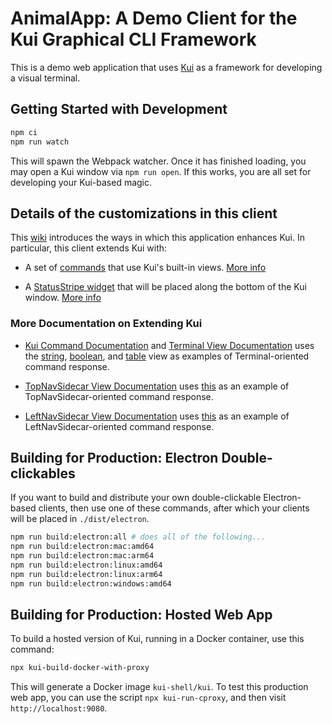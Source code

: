 # AnimalApp: A Demo Client for the Kui Graphical CLI Framework

This is a demo web application that uses
[Kui](https://github.com/kubernetes-sigs/kui) as a framework for
developing a visual terminal.

## Getting Started with Development

```sh
npm ci
npm run watch
```

This will spawn the Webpack watcher. Once it has finished loading, you
may open a Kui window via `npm run open`. If this works, you are all
set for developing your Kui-based magic.

## Details of the customizations in this client

This [wiki](https://github.com/kubernetes-sigs/kui/wiki) introduces
the ways in which this application enhances Kui. In particular, this
client extends Kui with:

- A set of
  [commands](https://github.com/kubernetes-sigs/kui/tree/master/docs/example/AnimalApp/plugins/plugin-example/src/commands)
  that use Kui's built-in views. [More info](https://github.com/kubernetes-sigs/kui/wiki#approaches-for-enhancing-kui)
  
- A [StatusStripe
  widget](https://github.com/kubernetes-sigs/kui/tree/master/docs/example/AnimalApp/plugins/plugin-example/src/view/CatDogWidget.tsx) that will be placed along the bottom of the Kui window. [More info](https://github.com/kubernetes-sigs/kui/wiki#approaches-for-enhancing-kui)

### More Documentation on Extending Kui

- [Kui Command Documentation](https://github.com/kubernetes-sigs/kui/wiki/1.-Commands) and [Terminal View Documentation](https://github.com/kubernetes-sigs/kui/wiki/2a.-Terminal-View) uses the [string](https://github.com/kubernetes-sigs/kui/tree/master/docs/example/AnimalApp/plugins/plugin-example/src/view/string), [boolean](https://github.com/kubernetes-sigs/kui/tree/master/docs/example/AnimalApp/plugins/plugin-example/src/view/boolean), and [table](https://github.com/kubernetes-sigs/kui/tree/master/docs/example/AnimalApp/plugins/plugin-example/src/view/table) view as examples of Terminal-oriented command response.

- [TopNavSidecar View Documentation](https://github.com/kubernetes-sigs/kui/wiki/2b.-TopNavSidecar-View) uses [this](https://github.com/kubernetes-sigs/kui/tree/master/docs/example/AnimalApp/plugins/plugin-example/src/view/mmr-example.ts) as an example of TopNavSidecar-oriented command response.

- [LeftNavSidecar View Documentation](https://github.com/kubernetes-sigs/kui/wiki/2c.-LeftNavSidecar-View) uses [this](https://github.com/kubernetes-sigs/kui/tree/master/docs/example/AnimalApp/plugins/plugin-example/src/view/nav-example.ts) as an example of LeftNavSidecar-oriented command response.

## Building for Production: Electron Double-clickables

If you want to build and distribute your own double-clickable
Electron-based clients, then use one of these commands, after which
your clients will be placed in `./dist/electron`.

```sh
npm run build:electron:all # does all of the following...
npm run build:electron:mac:amd64
npm run build:electron:mac:arm64
npm run build:electron:linux:amd64
npm run build:electron:linux:arm64
npm run build:electron:windows:amd64
```

## Building for Production: Hosted Web App

To build a hosted version of Kui, running in a Docker container, use
this command:

```sh
npx kui-build-docker-with-proxy
```

This will generate a Docker image `kui-shell/kui`. To test this
production web app, you can use the script `npx kui-run-cproxy`, and
then visit `http://localhost:9080`.
